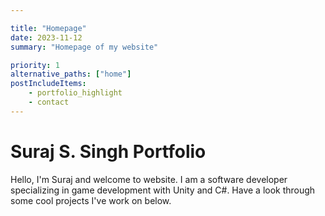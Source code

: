 ```yaml
---

title: "Homepage"
date: 2023-11-12
summary: "Homepage of my website"

priority: 1
alternative_paths: ["home"]
postIncludeItems: 
    - portfolio_highlight
    - contact
---
```


# Suraj S. Singh Portfolio

Hello, I'm Suraj and welcome to website. I am a software developer specializing
in game development with Unity and C#. Have a look through some cool projects
I've work on below.
